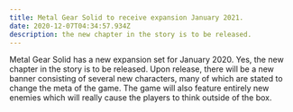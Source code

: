 ```yaml
---
title: Metal Gear Solid to receive expansion January 2021.
date: 2020-12-07T04:34:57.934Z
description: the new chapter in the story is to be released.
---
```

<!--StartFragment-->

Metal Gear Solid has a new expansion set for January 2020. Yes, the new chapter in the story is to be released. Upon release, there will be a new banner consisting of several new characters, many of which are stated to change the meta of the game. The game will also feature entirely new enemies which will really cause the players to think outside of the box.

<!--EndFragment-->